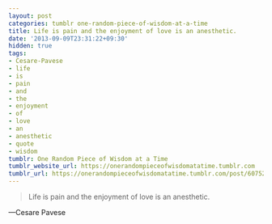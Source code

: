 ```yaml
---
layout: post
categories: tumblr one-random-piece-of-wisdom-at-a-time
title: Life is pain and the enjoyment of love is an anesthetic.
date: '2013-09-09T23:31:22+09:30'
hidden: true
tags:
- Cesare-Pavese
- life
- is
- pain
- and
- the
- enjoyment
- of
- love
- an
- anesthetic
- quote
- wisdom
tumblr: One Random Piece of Wisdom at a Time
tumblr_website_url: https://onerandompieceofwisdomatatime.tumblr.com
tumblr_url: https://onerandompieceofwisdomatatime.tumblr.com/post/60752341780/life-is-pain-and-the-enjoyment-of-love-is-an
---
```

> Life is pain and the enjoyment of love is an anesthetic.

—Cesare Pavese
